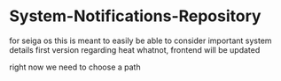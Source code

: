 # System-Notifications-Repository


for seiga os this is meant to easily be able to consider important system details
first version regarding heat whatnot,
frontend will be updated

right now we need to choose a path 
